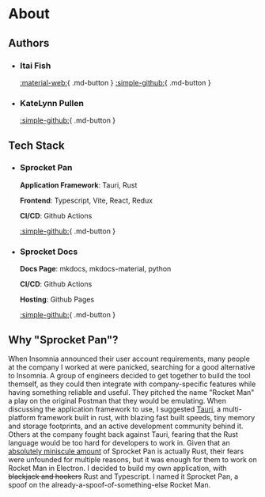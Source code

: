 # About

## Authors

<div class="grid cards" markdown>

- ### Itai Fish
  
    [:material-web:](https://itai.fish){ .md-button }
    [:simple-github:](https://github.com/itaifish){ .md-button }

- ### KateLynn Pullen

    [:simple-github:](https://github.com/kdpullen95){ .md-button }

</div>

## Tech Stack

<div class="grid cards" markdown>

- ### Sprocket Pan

    __Application Framework__: Tauri, Rust

    __Frontend__: Typescript, Vite, React, Redux

    __CI/CD__: Github Actions

    [:simple-github:](https://github.com/itaifish/Sprocket-Pan){ .md-button }

- ### Sprocket Docs

    __Docs Page__: mkdocs, mkdocs-material, python

    __CI/CD__: Github Actions

    __Hosting__: Github Pages

    [:simple-github:](https://github.com/itaifish/sprocket-docs/){ .md-button }

</div>

## Why "Sprocket Pan"?

When Insomnia announced their user account requirements, many people at the company I worked at were panicked, searching for a good alternative to Insomnia. A group of engineers decided to get together to build the tool themself, as they could then integrate with company-specific features while having something reliable and useful. They pitched the name "Rocket Man" a play on the original Postman that they would be emulating. When discussing the application framework to use, I suggested [Tauri](https://tauri.app/), a multi-platform framework built in rust, with blazing fast built speeds, tiny memory and storage footprints, and an active development community behind it. Others at the company fought back against Tauri, fearing that the Rust language would be too hard for developers to work in. Given that an [absolutely miniscule amount](https://github.com/search?q=repo%3Aitaifish%2FSprocket-Pan++language%3ARust&type=code) of Sprocket Pan is actually Rust, their fears were unfounded for multiple reasons, but it was enough for them to work on Rocket Man in Electron. I decided to build my own application, with ~~blackjack and hookers~~ Rust and Typescript. I named it Sprocket Pan, a spoof on the already-a-spoof-of-something-else Rocket Man.
